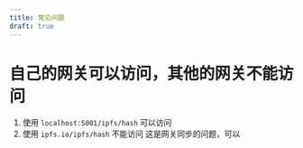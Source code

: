 ```yaml
---
title: 常见问题
draft: true
---
```

# 自己的网关可以访问，其他的网关不能访问
1. 使用 `localhost:5001/ipfs/hash` 可以访问
2. 使用 `ipfs.io/ipfs/hash` 不能访问
这是网关同步的问题，可以